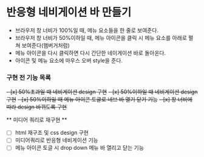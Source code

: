 # 반응형 네비게이션 바 만들기

- 브라우저 창 너비가 100%일 때, 메뉴 요소들을 한 줄로 보여준다.
- 브라우저 창 너비가 50%이하일 때, 메뉴 아이콘을 클릭 시 메뉴 요소를 아래로 펼쳐 보여준다(햄버거처럼)
- 메뉴 아이콘을 다시 클릭하면 다시 간단한 네이게이션 바로 돌아온다.
- 아이콘 및 메뉴 요소에 마우스 오버 style을 준다.

### 구현 전 기능 목록

~~- [x] 50%초과일 때 네비게이션 design 구현~~
~~- [x] 50%이하일 때 네비게이션 design 구현~~
~~- [x] 50%이하일 때 메뉴 아이콘 토글로 네브 바 열기 닫기 기능~~
~~- [x] 창 너비에 따라 design 바뀌도록 구현~~

** 미디어 쿼리로 재구현 **

- [ ] html 재구조 및 css design 구현
- [ ] 미디어쿼리로 반응형 네비게이션 기능
- [ ] 메뉴 아이콘 토글 시 drop down 메뉴 바 열리고 닫는 기능
